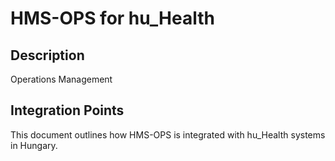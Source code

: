 # HMS-OPS for hu_Health

## Description

Operations Management

## Integration Points

This document outlines how HMS-OPS is integrated with hu_Health systems in Hungary.

